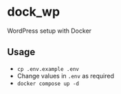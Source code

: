 # dock_wp

WordPress setup with Docker

## Usage

- `cp .env.example .env`
- Change values in `.env` as required
- `docker compose up -d`
